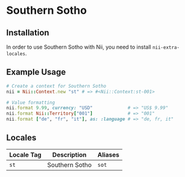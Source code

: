 <!-- This file has been generated. Source: languages/_template.md.erb -->

# Southern Sotho

## Installation

In order to use Southern Sotho with Nii, you need to install `nii-extra-locales`.

## Example Usage

``` ruby
# Create a context for Southern Sotho
nii = Nii::Context.new "st" # => #<Nii::Context:st-001>

# Value formatting
nii.format 9.99, currency: "USD"             # => "US$ 9.99"
nii.format Nii::Territory["001"]             # => "001"
nii.format ["de", "fr", "it"], as: :language # => "de, fr, it"
```


## Locales

<table>
  <thead>
    <tr>
      <th>Locale Tag</th>
      <th>Description</th>
      <th>Aliases</th>
    </tr>
  </thead>
  <tbody>
    <tr>
      <td><code>st</code></td>
      <td>Southern Sotho</td>
      <td><code>sot</code></td>
    </tr>
  </tbody>
</table>

